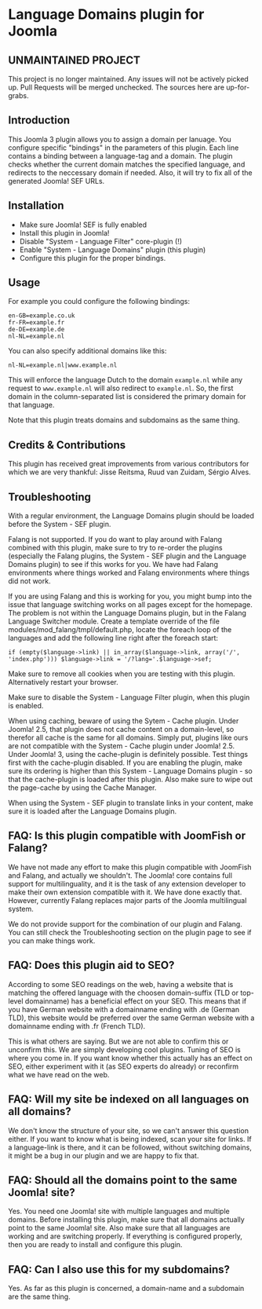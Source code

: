 # Language Domains plugin for Joomla

## UNMAINTAINED PROJECT
This project is no longer maintained. Any issues will not be actively picked up. Pull Requests will be merged unchecked. The sources here are up-for-grabs.

## Introduction
This Joomla 3 plugin allows you to assign a domain per lanuage. You configure specific "bindings" in the parameters of this plugin. Each line contains a binding between a language-tag and a domain. The plugin checks whether the current domain matches the specified language, and redirects to the neccessary domain if needed. Also, it will try to fix all of the generated Joomla! SEF URLs.

## Installation
* Make sure Joomla! SEF is fully enabled
* Install this plugin in Joomla!
* Disable "System - Language Filter" core-plugin (!)
* Enable "System - Language Domains" plugin (this plugin)
* Configure this plugin for the proper bindings.

## Usage
For example you could configure the following bindings:

    en-GB=example.co.uk
    fr-FR=example.fr
    de-DE=example.de
    nl-NL=example.nl

You can also specify additional domains like this:

    nl-NL=example.nl|www.example.nl

This will enforce the language Dutch to the domain `example.nl` while any request to `www.example.nl` will also redirect to `example.nl`. So, the first domain in the column-separated list is considered the primary domain for that language.

Note that this plugin treats domains and subdomains as the same thing.

## Credits & Contributions
This plugin has received great improvements from various contributors for which we are very thankful: Jisse Reitsma, Ruud van Zuidam, Sérgio Alves.

## Troubleshooting
With a regular environment, the Language Domains plugin should be loaded before the System - SEF plugin.

Falang is not supported. If you do want to play around with Falang combined with this plugin, make sure to try to re-order the plugins (especially the Falang plugins, the System - SEF plugin and the Language Domains plugin) to see if this works for you. We have had Falang environments where things worked and Falang environments where things did not work.

If you are using Falang and this is working for you, you might bump into the issue that language switching works on all pages except for the homepage. The problem is not within the Language Domains plugin, but in the Falang Language Switcher module. Create a template override of the file modules/mod_falang/tmpl/default.php, locate the foreach loop of the languages and add the following line right after the foreach start:

    if (empty($language->link) || in_array($language->link, array('/', 'index.php'))) $language->link = '/?lang='.$language->sef;

Make sure to remove all cookies when you are testing with this plugin. Alternatively restart your browser.

Make sure to disable the System - Language Filter plugin, when this plugin is enabled.

When using caching, beware of using the Sytem - Cache plugin. Under Joomla! 2.5, that plugin does not cache content on a domain-level, so therefor all cache is the same for all domains. Simply put, plugins like ours are not compatible with the System - Cache plugin under Joomla! 2.5. Under Joomla! 3, using the cache-plugin is definitely possible. Test things first with the cache-plugin disabled. If you are enabling the plugin, make sure its ordering is higher than this System - Language Domains plugin - so that the cache-plugin is loaded after this plugin. Also make sure to wipe out the page-cache by using the Cache Manager.

When using the System - SEF plugin to translate links in your content, make sure it is loaded after the Language Domains plugin.

## FAQ: Is this plugin compatible with JoomFish or Falang?
We have not made any effort to make this plugin compatible with JoomFish and Falang, and actually we shouldn't. The Joomla! core contains full support for multilinguality, and it is the task of any extension developer to make their own extension compatible with it. We have done exactly that. However, currently Falang replaces major parts of the Joomla multilingual system.

We do not provide support for the combination of our plugin and Falang. You can still check the Troubleshooting section on the plugin page to see if you can make things work.

## FAQ: Does this plugin aid to SEO?
According to some SEO readings on the web, having a website that is matching the offered language with the choosen domain-suffix (TLD or top-level domainname) has a beneficial effect on your SEO. This means that if you have German website with a domainname ending with .de (German TLD), this website would be preferred over the same German website with a domainname ending with .fr (French TLD).

This is what others are saying. But we are not able to confirm this or unconfirm this. We are simply developing cool plugins. Tuning of SEO is where you come in. If you want know whether this actually has an effect on SEO, either experiment with it (as SEO experts do already) or reconfirm what we have read on the web.

## FAQ: Will my site be indexed on all languages on all domains?
We don't know the structure of your site, so we can't answer this question either. If you want to know what is being indexed, scan your site for links. If a language-link is there, and it can be followed, without switching domains, it might be a bug in our plugin and we are happy to fix that.

## FAQ: Should all the domains point to the same Joomla! site?
Yes. You need one Joomla! site with multiple languages and multiple domains. Before installing this plugin, make sure that all domains actually point to the same Joomla! site. Also make sure that all languages are working and are switching properly. If everything is configured properly, then you are ready to install and configure this plugin.

## FAQ: Can I also use this for my subdomains?
Yes. As far as this plugin is concerned, a domain-name and a subdomain are the same thing.
